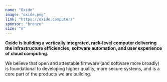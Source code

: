 ```yaml
---
name: "Oxide"
image: "oxide.png"
link: "https://oxide.computer/"
sponsor: "bronze"
size: "m"
---
```


**Oxide is building a vertically integrated, rack-level computer delivering the infrastructure efficiencies, software automation, and user experience of cloud computing.**

We believe that open and attestable firmware (and software more broadly) is foundational to developing higher quality, more secure systems, and is a core part of the products we are building.
